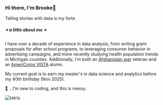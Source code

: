 ### Hi there, I'm Brooke👋
Telling stories with data is my forte


##### :star: a little about me :star: 
I have over a decade of experience in data analysis,  from writing grant proposals for after school programs, to leveraging consumer behavior in advertising campaigns, and more recently studying health population trends in Michigan counties. Additionally, I'm both an [Afghanistan war](https://user-images.githubusercontent.com/99227900/178118903-d03b9aae-a486-4575-be2a-a4c9f819ca0e.png) veteran and an [AmeriCorps VISTA](https://americorps.gov/serve/fit-finder/americorps-vista) alumn.

My current goal is to earn my master's in data science and analytics before my 40th birthday (Nov 2025). 

:see_no_evil: ...I’m new to coding, and this is messy. 

![tetris](https://www.nicepng.com/png/full/140-1400683_geometry.png)
